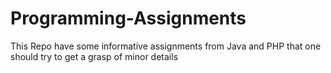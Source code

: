 # Programming-Assignments
This Repo have some informative assignments from Java and PHP that one should try to get a grasp of minor details
